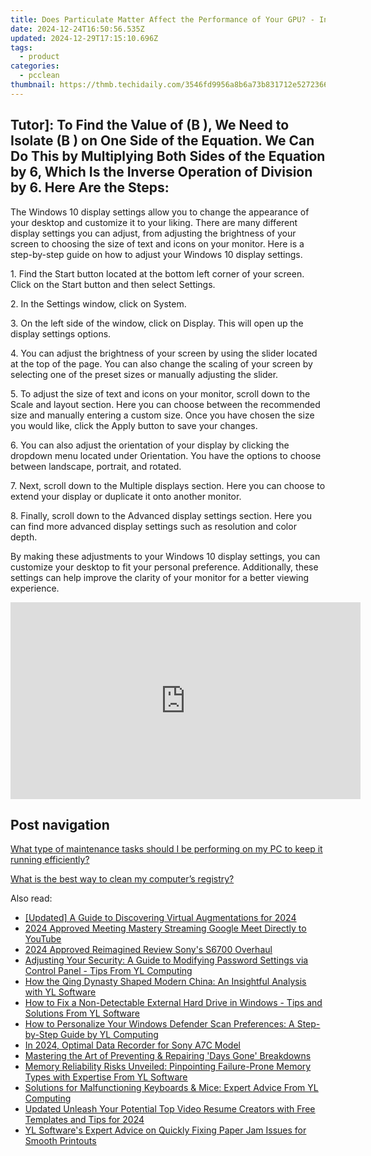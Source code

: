 ```yaml
---
title: Does Particulate Matter Affect the Performance of Your GPU? - In-Depth Analysis by YL Computing's Experts
date: 2024-12-24T16:50:56.535Z
updated: 2024-12-29T17:15:10.696Z
tags:
  - product
categories:
  - pcclean
thumbnail: https://thmb.techidaily.com/3546fd9956a8b6a73b831712e52723669b090c846a7d2596697ef888fa555dd7.jpg
---
```


## Tutor]: To Find the Value of \(B \), We Need to Isolate \(B \) on One Side of the Equation. We Can Do This by Multiplying Both Sides of the Equation by 6, Which Is the Inverse Operation of Division by 6. Here Are the Steps:

The Windows 10 display settings allow you to change the appearance of your desktop and customize it to your liking. There are many different display settings you can adjust, from adjusting the brightness of your screen to choosing the size of text and icons on your monitor. Here is a step-by-step guide on how to adjust your Windows 10 display settings. 

1\. Find the Start button located at the bottom left corner of your screen. Click on the Start button and then select Settings.

2\. In the Settings window, click on System.

3\. On the left side of the window, click on Display. This will open up the display settings options. 

4\. You can adjust the brightness of your screen by using the slider located at the top of the page. You can also change the scaling of your screen by selecting one of the preset sizes or manually adjusting the slider.

5\. To adjust the size of text and icons on your monitor, scroll down to the Scale and layout section. Here you can choose between the recommended size and manually entering a custom size. Once you have chosen the size you would like, click the Apply button to save your changes.

6\. You can also adjust the orientation of your display by clicking the dropdown menu located under Orientation. You have the options to choose between landscape, portrait, and rotated.

7\. Next, scroll down to the Multiple displays section. Here you can choose to extend your display or duplicate it onto another monitor.

8\. Finally, scroll down to the Advanced display settings section. Here you can find more advanced display settings such as resolution and color depth. 

By making these adjustments to your Windows 10 display settings, you can customize your desktop to fit your personal preference. Additionally, these settings can help improve the clarity of your monitor for a better viewing experience.

<!-- affiliate ads begin -->
<iframe width="560" height="315" src="https://www.youtube.com/embed/vEYkX2NJgZw?si=IaHqlqJcYipwUOht" title="YouTube video player" frameborder="0" allow="accelerometer; autoplay; clipboard-write; encrypted-media; gyroscope; picture-in-picture; web-share" referrerpolicy="strict-origin-when-cross-origin" allowfullscreen></iframe>
<!-- affiliate ads end -->

## Post navigation

[What type of maintenance tasks should I be performing on my PC to keep it running efficiently?](https://tools.techidaily.com/pcclean/products/)

[What is the best way to clean my computer’s registry?](https://tools.techidaily.com/pcclean/products/)

<ins class="adsbygoogle"
     style="display:block"
     data-ad-format="autorelaxed"
     data-ad-client="ca-pub-7571918770474297"
     data-ad-slot="1223367746"></ins>

<ins class="adsbygoogle"
     style="display:block"
     data-ad-client="ca-pub-7571918770474297"
     data-ad-slot="8358498916"
     data-ad-format="auto"
     data-full-width-responsive="true"></ins>

<span class="atpl-alsoreadstyle">Also read:</span>
<div><ul>
<li><a href="https://fox-info.techidaily.com/updated-a-guide-to-discovering-virtual-augmentations-for-2024/"><u>[Updated] A Guide to Discovering Virtual Augmentations for 2024</u></a></li>
<li><a href="https://youtube-help.techidaily.com/2024-approved-meeting-mastery-streaming-google-meet-directly-to-youtube/"><u>2024 Approved Meeting Mastery Streaming Google Meet Directly to YouTube</u></a></li>
<li><a href="https://extra-support.techidaily.com/2024-approved-reimagined-review-sonys-s6700-overhaul/"><u>2024 Approved Reimagined Review Sony's S6700 Overhaul</u></a></li>
<li><a href="https://win-updates.techidaily.com/adjusting-your-security-a-guide-to-modifying-password-settings-via-control-panel-tips-from-yl-computing/"><u>Adjusting Your Security: A Guide to Modifying Password Settings via Control Panel - Tips From YL Computing</u></a></li>
<li><a href="https://win-updates.techidaily.com/how-the-qing-dynasty-shaped-modern-china-an-insightful-analysis-with-yl-software/"><u>How the Qing Dynasty Shaped Modern China: An Insightful Analysis with YL Software</u></a></li>
<li><a href="https://win-updates.techidaily.com/how-to-fix-a-non-detectable-external-hard-drive-in-windows-tips-and-solutions-from-yl-software/"><u>How to Fix a Non-Detectable External Hard Drive in Windows - Tips and Solutions From YL Software</u></a></li>
<li><a href="https://win-updates.techidaily.com/how-to-personalize-your-windows-defender-scan-preferences-a-step-by-step-guide-by-yl-computing/"><u>How to Personalize Your Windows Defender Scan Preferences: A Step-by-Step Guide by YL Computing</u></a></li>
<li><a href="https://extra-support.techidaily.com/in-2024-optimal-data-recorder-for-sony-a7c-model/"><u>In 2024, Optimal Data Recorder for Sony A7C Model</u></a></li>
<li><a href="https://program-issues.techidaily.com/mastering-the-art-of-preventing-and-repairing-days-gone-breakdowns/"><u>Mastering the Art of Preventing & Repairing 'Days Gone' Breakdowns</u></a></li>
<li><a href="https://win-web.techidaily.com/memory-reliability-risks-unveiled-pinpointing-failure-prone-memory-types-with-expertise-from-yl-software/"><u>Memory Reliability Risks Unveiled: Pinpointing Failure-Prone Memory Types with Expertise From YL Software</u></a></li>
<li><a href="https://win-updates.techidaily.com/solutions-for-malfunctioning-keyboards-and-mice-expert-advice-from-yl-computing/"><u>Solutions for Malfunctioning Keyboards & Mice: Expert Advice From YL Computing</u></a></li>
<li><a href="https://video-creation-software.techidaily.com/updated-unleash-your-potential-top-video-resume-creators-with-free-templates-and-tips-for-2024/"><u>Updated Unleash Your Potential Top Video Resume Creators with Free Templates and Tips for 2024</u></a></li>
<li><a href="https://win-updates.techidaily.com/yl-softwares-expert-advice-on-quickly-fixing-paper-jam-issues-for-smooth-printouts/"><u>YL Software's Expert Advice on Quickly Fixing Paper Jam Issues for Smooth Printouts</u></a></li>
</ul></div>

